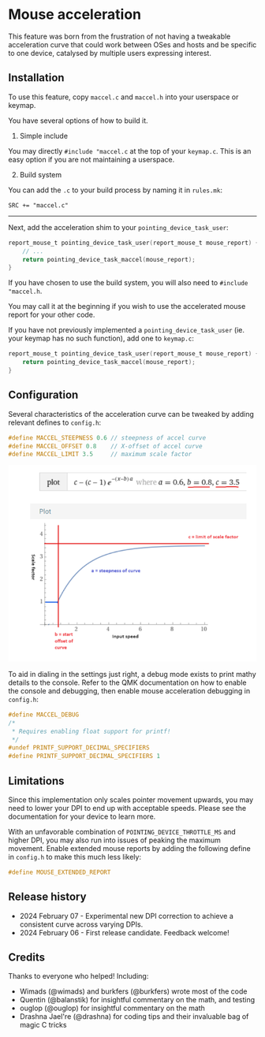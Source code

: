 # Mouse acceleration

This feature was born from the frustration of not having a tweakable acceleration curve that could work between OSes and hosts and be specific to one device, catalysed by multiple users expressing interest.

## Installation

To use this feature, copy `maccel.c` and `maccel.h` into your userspace or keymap.

You have several options of how to build it.

1. Simple include

You may directly `#include "maccel.c` at the top of your `keymap.c`. This is an easy option if you are not maintaining a userspace.

2. Build system

You can add the `.c` to your build process by naming it in `rules.mk`: 
```
SRC += "maccel.c"
```

---

Next, add the acceleration shim to your `pointing_device_task_user`:
```c
report_mouse_t pointing_device_task_user(report_mouse_t mouse_report) {
    // ...
    return pointing_device_task_maccel(mouse_report);
}
```
If you have chosen to use the build system, you will also need to `#include "maccel.h`.

You may call it at the beginning if you wish to use the accelerated mouse report for your other code.

If you have not previously implemented a `pointing_device_task_user` (ie. your keymap has no such function), add one to `keymap.c`:
```c
report_mouse_t pointing_device_task_user(report_mouse_t mouse_report) {
    return pointing_device_task_maccel(mouse_report);
}
```

## Configuration

Several characteristics of the acceleration curve can be tweaked by adding relevant defines to `config.h`:
```c
#define MACCEL_STEEPNESS 0.6 // steepness of accel curve
#define MACCEL_OFFSET 0.8    // X-offset of accel curve
#define MACCEL_LIMIT 3.5     // maximum scale factor
```

[![](accel_curve.png)](https://www.wolframalpha.com/input?i=plot+c-%28c-1%29%28e%5E%28-%28x-b%29*a%29%29+with+a%3D0.6+with+b%3D0.8+with+c%3D3.5+from+x%3D-0.1+to+10+from+y%3D-0.1+to+4.5)

To aid in dialing in the settings just right, a debug mode exists to print mathy details to the console. Refer to the QMK documentation on how to enable the console and debugging, then enable mouse acceleration debugging in `config.h`:
```c
#define MACCEL_DEBUG
/*
 * Requires enabling float support for printf!
 */
#undef PRINTF_SUPPORT_DECIMAL_SPECIFIERS
#define PRINTF_SUPPORT_DECIMAL_SPECIFIERS 1
```

## Limitations

Since this implementation only scales pointer movement upwards, you may need to lower your DPI to end up with acceptable speeds. Please see the documentation for your device to learn more.

With an unfavorable combination of `POINTING_DEVICE_THROTTLE_MS` and higher DPI, you may also run into issues of peaking the maximum movement. Enable extended mouse reports by adding the following define in `config.h` to make this much less likely:
```c
#define MOUSE_EXTENDED_REPORT
```

## Release history

- 2024 February 07 - Experimental new DPI correction to achieve a consistent curve across varying DPIs.
- 2024 February 06 - First release candidate. Feedback welcome!

## Credits
Thanks to everyone who helped!
Including:
- Wimads (@wimads) and burkfers (@burkfers) wrote most of the code
- Quentin (@balanstik) for insightful commentary on the math, and testing
- ouglop (@ouglop) for insightful commentary on the math
- Drashna Jael're (@drashna) for coding tips and their invaluable bag of magic C tricks
